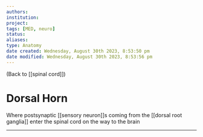 ```yaml
---
authors: 
institution: 
project: 
tags: [MED, neuro]
status: 
aliases: 
type: Anatomy
date created: Wednesday, August 30th 2023, 8:53:50 pm
date modified: Wednesday, August 30th 2023, 8:53:56 pm
---
```


(Back to [[spinal cord]])

# Dorsal Horn

Where postsynaptic [[sensory neuron]]s coming from the [[dorsal root ganglia]] enter the spinal cord on the way to the brain

---
